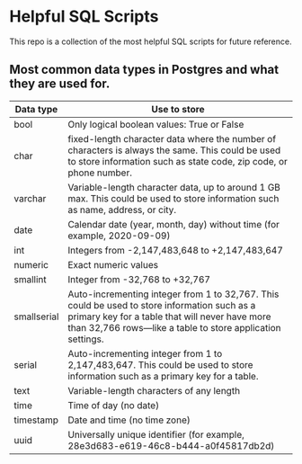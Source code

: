 # Helpful SQL Scripts

This repo is a collection of the most helpful SQL scripts for future reference.

## Most common data types in Postgres and what they are used for.

| Data type   | Use to store                                                                                                                                                                                                 |
| ----------- | ------------------------------------------------------------------------------------------------------------------------------------------------------------------------------------------------------------ |
| bool        | Only logical boolean values: True or False                                                                                                                                                                   |
| char        | fixed-length character data where the number of characters is always the same. This could be used to store information such as state code, zip code, or phone number.                                        |
| varchar     | Variable-length character data, up to around 1 GB max. This could be used to store information such as name, address, or city.                                                                               |
| date        | Calendar date (year, month, day) without time (for example, 2020-09-09)                                                                                                                                      |
| int         | Integers from -2,147,483,648 to +2,147,483,647                                                                                                                                                               |
| numeric     | Exact numeric values                                                                                                                                                                                         |
| smallint    | Integer from -32,768 to +32,767                                                                                                                                                                              |
| smallserial | Auto-incrementing integer from 1 to 32,767. This could be used to store information such as a primary key for a table that will never have more than 32,766 rows—like a table to store application settings. |
| serial      | Auto-incrementing integer from 1 to 2,147,483,647. This could be used to store information such as a primary key for a table.                                                                                |
| text        | Variable-length characters of any length                                                                                                                                                                     |
| time        | Time of day (no date)                                                                                                                                                                                        |
| timestamp   | Date and time (no time zone)                                                                                                                                                                                 |
| uuid        | Universally unique identifier (for example, 28e3d683-e619-46c8-b444-a0f45817db2d)                                                                                                                            |
